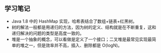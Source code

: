 ## 学习笔记

- Java 1.8 中的 HashMap 实现，哈希表结合了数组+链表+红黑树。
- 树的解法一般都是用递归的方法，因为树的定义、结构就是在不断重复，这和递归解决的问题的类型是高度一致的。
- 堆是一个抽象的概念，可以看做是定义了一个接口；二叉堆是最常见实现最简单的堆之一，但是效率并不高，插入、删除都是 O(logN)。